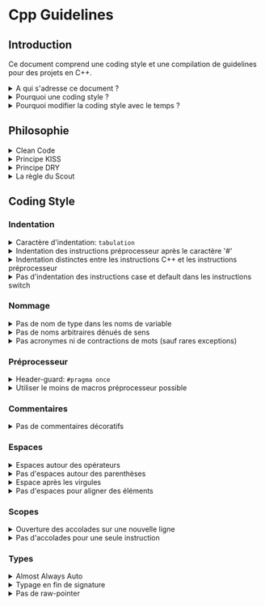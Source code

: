 # Cpp Guidelines

## Introduction

Ce document comprend une coding style et une compilation de guidelines pour des projets en C++.

<details><summary>A qui s'adresse ce document ?</summary><p>

Ce document s'adresse à toute personne souhaitant contribuer sur un projet sur lequel il est indiqué d'appliquer cette coding style.
Cela requiert de bonnes compétences en C++ moderne.
Des liens vers des ressources (documentations, tutoriels, vidéos) seront fournis pour combler d'éventuelles lacunes si besoin.

---
</p></details>

<details><summary>Pourquoi une coding style ?</summary><p>

Le choix d'une coding style n'est pas arbitraire, chaque choix fait dans ce document a été réfléchis, pas seulement pour ses avantages en terme de lisibilité mais aussi pour réduire les risques d'erreurs, les ambiguïtés, la redondance, les comportements indéfinis du compilateur ([CppReference: Undefined Behavior]), problèmes d'optimisation, etc.
Chacune de ces raisons est soigneusement expliqué pour pouvoir être remis en question à chaque évolution du langage. Ce document n'est pas figé, il est ouvert aux débats et est voué à changer pour s'adapter aux nouvelles fonctionnalités du C++.

---
</p></details>

<details><summary>Pourquoi modifier la coding style avec le temps ?</summary><p>

Le métier de développeur est un métier dont la formation ne s'arrête jamais.
Il faut se tenir au courant des nouveaux progrès dans ce domaine pour pouvoir fournir du travail de meilleur qualité sans rester attaché à des notions devenues obsolètes.

La coding style d'un projet doit s'adapter aux évolutions du langage.
Mais on peut aussi penser à de nouveaux choix de norme dont on avait pas pensé initialement, ou simplement vouloir améliorer l'existant.

Les anciens codes conçus avec des fonctions obsolètes seront menés à être rénovées progressivement par les développeurs qui tomberont dessus (pas de refonte totale nécessaire).
Ainsi les programmeurs s'assureront de bien tester les fonctions qu'ils recodent pour s'assurer de l'absence de régression de code (avec des tests unitaires et des tests fonctionnels).

---
</p></details>

## Philosophie

<details><summary>Clean Code</summary><p>

Le Clean Code n'est pas un ensemble de règles strictes mais désigne plutôt une série de principes pour produire un code compréhensible et facile à modifier.
Compréhensible signifie dans ce cas un code immédiatement intelligible par n'importe quel développeur qualifié.
Un code est facile à modifier lorsqu'il peut être facilement ajusté et complété.
Un code facilement modifiable comporte les attributs suivants:
- Les classes et les méthodes sont **petites** et, dans la mesure du possible, ont une seule et unique tâche.
- Les classes et les méthodes sont **prévisibles**, fonctionnent de la façon attendue.

---
</p></details>

<details><summary>Principe KISS</summary><p>

KISS ([Wikipedia: KISS]) ("**K**eep **i**t **s**imple, **s**tupid", en français: "garde ça simple, idiot") est l’un des plus anciens principes du Clean Code.
KISS rappelle aux programmeurs de construire leur code de façon aussi simple que possible.
Toute complexité inutile doit être évitée.
En programmation, il n’y a jamais une seule façon pour résoudre un problème. Une algorithme peut toujours être exprimé de différentes manières. Par conséquent, les programmeurs observant le principe KISS doivent constamment se demander s’ils ne peuvent pas résoudre un problème plus facilement.

> Ce principe est lié au concept du Rasoir d'Ockham ([Wikipedia: Rasoir d'Ockham]) en raisonnement, qui consiste à préférer les explications les plus simples, car elles sont généralement plus crédibles que les explications complexes.

---
</p></details>

<details><summary>Principe DRY</summary><p>

Le principe DRY (**D**on't **r**epeat **y**ourself) est en quelque sorte la concrétisation du principe KISS. Un Clean Code respectant ce principe implique que chaque fonctionnalité doit avoir une seule et unique représentation au sein du système global.
Il consiste à écrire des fonctions et des classes réutilisables, aussi simples que possible et traitant un minimum de tâches à la fois.
Ce principe encourage à décomposer un programme en de nombreuses classes et fonctions pour garder chaque partie propre sans avoir de répétitions de code.
Un code dans lequel ont copie-colle plusieurs lignes pour gérer des cas supplémentaire est un bon exemple de code qui ne respecte pas le principe DRY.
Le contraire de DRY est WET (**W**e **e**njoy **t**yping). On appelle WET un code comportant des répétitions inutiles.

---
</p></details>

<details><summary>La règle du Scout</summary><p>

[The Boy Scout Rule]

> Un Scout a une règle: "Toujours laisser un endroit dans un état meilleur que celui dans lequel vous l'avez trouvé".

Appliqué au domaine de la programmation, ce principe consiste à nettoyer continuellement chaque petit morceau de dette technique lorsqu'un développeur en a l'occasion.

Cette habitude simple permet à un projet de voir sa qualité augmenter rapidement avec le temps sans avoir à planifier de refactorisation ou de refonte du projet.

Etant donné que ça se fait sur de petites parties à chaque fois, le développeur fait le choix de ne nettoyer que ce qui ne lui fait pas perdre de temps en plus de ces objectifs initiaux.

Il peut se permettre de prendre le temps de nettoyer de grosses parties du code si ça simplifie significativement la réalisation de sa tâche initiale.

Un code obsolète qui fonctionne n'est pas une bonne base sur laquelle se reposer pour bâtir la suite d'un projet.
C'est pourquoi ce petit investissement de temps peut sur le long terme corriger d'importants problèmes de dette technique et ainsi éviter des bugs ou des complications dans la réalisation de futures tâches.

---
</p></details>

## Coding Style

### Indentation

<details><summary>Caractère d'indentation: <code>tabulation</code></summary><p>

En indentant avec le caractère ``espace``, il est souvent préférable de cumuler plusieurs espaces par indentation pour qu'elles soient bien visibles (exemple: 2 espaces ou 4 espaces à la fois). Mais cette écriture rend possible les demi-indentations (avec 1 ou 3 espaces).

Le choix d'espaces plutôt que de tabulation servait à s'assurer que le code ne dépassait pas 80 colonnes pour tenir sur les petits écrans de l'époque. Cette raison n'est plus valable aujourd'hui.

Les tabulations sont plus simples à utiliser: un seul caractère par indentation.
Et chaque développeur peut choisir la taille de l'indentation sur son IDE sans impacter le projet ou l'environnement d'un autre.

---
</p></details>

<details><summary>Indentation des instructions préprocesseur après le caractère '#'</summary><p>

Indentation avant le caractère '#':
```cpp
#if defined(OS_WINDOWS)
	#include <Windows.h>
	#if defined(CPP_20)
		#define ENABLE_CONCEPTS
	#endif
#endif
```

Indentation après le caractère '#':
```cpp
#if defined(OS_WINDOWS)
#	include <Windows.h>
#	if defined(CPP_20)
#		define ENABLE_CONCEPTS
#	endif
#endif
```

|   | Indentation avant le caractère '#' | Indentation après le caractère '#' |
| -:|:-:|:-:|
| La portion d'instructions préprocesseur est plus facile à différencer des autres instructions | ❌ | ✅ |
| Nom de l'instruction préprocesseur plus lisible | ❌ | ✅ |

**=> Indentation après le caractère '#'**

---
</p></details>

<details><summary>Indentation distinctes entre les instructions C++ et les instructions préprocesseur</summary><p>

A - Indentation des instructions préprocesseur dans les scopes C++ (et pas l'inverse):
```cpp
#if defined(OS_WINDOWS)
auto functionImplementationSpecific(int number) -> int
{
	if (number >= 0)
	{
#		if defined(ARCH_64BITS)
		return 64;
#		else
		return 32;
#		endif
	}
	return 0;
}
#endif
```

B - Indentation des instructions C++ dans les scopes préprocesseur (et pas l'inverse):
```cpp
#if defined(OS_WINDOWS)
	auto functionImplementationSpecific(int number) -> int
	{
		if (number >= 0)
		{
#	if defined(ARCH_64BITS)
				return 64;
#	else
				return 32;
#	endif
		}
		return 0;
	}
#endif
```

C - Indentation commune entre les instructions C++ et les instructions préprocesseur:
```cpp
#if defined(OS_WINDOWS)
	auto functionImplementationSpecific(int number) -> int
	{
		if (number >= 0)
		{
#			if defined(ARCH_64BITS)
				return 64;
#			else
				return 32;
#			endif
		}
		return 0;
	}
#endif
```

D - Indentation distinctes entre les instructions C++ et les instructions préprocesseur:
```cpp
#if defined(OS_WINDOWS)
auto functionImplementationSpecific(int number) -> int
{
	if (number >= 0)
	{
#	if defined(ARCH_64BITS)
		return 64;
#	else
		return 32;
#	endif
	}
	return 0;
}
#endif
```

Argument en faveur des choix qui n'indentent pas les instructions C++ dans les scopes préprocesseur (A et D):
1. Une fois les instructions préprocesseur traitées par le compilateur, il ne reste plus que les instructions C++.
Le développeur écrit son code en visualisant ce qu'il deviendra à cette étape de la compilation.
Il n'y a donc pas de raison que les instructions C++ conservent leur indentation causé par les scopes préprocesseur à cette étape de compilation (Ca n'a aucune importance pour la compilation, mais a un impact uniquement dans la façon de se projeter à cette étape de la compilation lorsqu'on lit le code).

|   | A | B | C | D |
| -:|:-:|:-:|:-:|:-:|
| Semble bien indenté au premier coup d'oeil | ❌ | ❌ | ✅ | ✅ |
| Facile à indenter | ❌ | ❌ | ✅ | ✅ |
| Argument 1. | ✅ | ❌ | ❌ | ✅ |

**=> D - Indentation distinctes entre les instructions C++ et les instructions préprocesseur**

---
</p></details>

<details><summary>Pas d'indentation des instructions case et default dans les instructions switch</summary><p>

A - Pas d'indentation des instructions ``case``, ``default`` et ``{}``:
```cpp
switch (number)
{
case 0:
	break;
case 1:
{
	break;
}
default:
	break;
}
```

B - Pas d'indentation des instructions ``case`` et ``default``:
```cpp
switch (number)
{
case 0:
	break;
case 1:
	{
		break;
	}
default:
	break;
}
```

C - Pas d'indentation des accolades:
```cpp
switch (number)
{
	case 0:
		break;
	case 1:
	{
		break;
	}
	default:
		break;
}
```

D - Indentation de toute instruction:
```cpp
switch (number)
{
	case 0:
		break;
	case 1:
		{
			break;
		}
	default:
		break;
}
```

E - Indentation des instructions ``case`` et ``default`` seulement:
```cpp
switch (number)
{
	case 0:
	break;
	case 1:
	{
		break;
	}
	default:
	break;
}
```

> Les accolades sont nécessaires dans un ``case`` lorsqu'elles contiennent une déclaration de variable.

Argument en défaveur du choix A qui n'indente ni les instructions ``case``/``default`` ni les accolades:
- Les accolades des ``case`` sont alignés horizontalement avec les accolades du ``switch``.
Ce n'est pas clair pour savoir si l'accolade du switch est bien fermée.

Les choix C et D semblent aussi bien l'un que l'autre. Le choix B reste néanmoins meilleur car il propose une écriture concise et uniforme avec l'indentation des mots clef ``public:``, ``protected:`` et ``private:`` des struct/class.

Le choix E ne permet pas de voir clairement quelles instructions sont dans chaque ``case``.

**=> B - Pas d'indentation des instructions ``case`` et ``default``**

---
</p></details>

### Nommage

<details><summary>Pas de nom de type dans les noms de variable</summary><p>

Le nom d'une variable ne doit pas annoncer explicitement son type (sauf pour les types user-defined).
Celui-ci étant déjà renseigné et facilement déductible si le nom est bien choisi.
- On devinera qu'une variable "name" est de type ``std::string`` (ou ``std::string_view`` s'il est clair que la variable ne possède pas la donnée).
- On devinera également qu'un "id" est un ``unsigned int``.
De plus, la plupart des IDE permettent de connaitre le type d'une variable en la survolant avec la souris. Et lorsque ce n'est pas le cas, sa définition reste facilement accessible.

---
</p></details>

<details><summary>Pas de noms arbitraires dénués de sens</summary><p>

Les variables ne doivent pas porter de nom arbitraire dénué de sens (a, b, c, tmp, toto, foo, bar, etc...).
Le nom de la variable doit être assez explicites pour renseigner sur la nature de son contenu.
Et les mots ne doivent pas être interprétés différemment de leur sens réel dans le cadre d'un projet particulier.

---
</p></details>

<details><summary>Pas acronymes ni de contractions de mots (sauf rares exceptions)</summary><p>

Les acronymes et contractions de mots sont proscrits, sauf exceptions assez claires pour ne pas porter à confusion (Id, Json, AST, i18n, etc...).

Décoder les acronymes et les contractions de mots lors de la relecture de code demande une charge mentale supplémentaire pour comprendre ce que le code fait.
De plus, certains acronymes peuvent donner plusieurs mots différents selon le contexte et l'interprétation des développeurs.

❌:
```cpp
using Id = std::uint64_t;

struct DelUserCmd final
{
	Id userId;
};
```

✅:
```cpp
using Id = std::uint64_t;

namespace User
{
	struct DeleteCommand final
	{
		Id userId;
	};
}
```

---
</p></details>

### Préprocesseur

<details><summary>Header-guard: <code>#pragma once</code></summary><p>

Les header-guards ([Wikipedia: Include guard]) protègent les headers contre les multiples importations.
Tous les fichiers headers doivent avoir des headers guards.

Historiquement, les header-guards ont toujours été faits avec des ``#ifndef``:
```cpp
#ifndef PROJECT_PATH_FILE_H_
#	define PROJECT_PATH_FILE_H_

// ...

#endif /* !PROJECT_PATH_FILE_H_ */
```

Pour garantir l'unicité des header-guards, chaque header doit utiliser un nom de macro unique. Afin d'éviter que deux fichiers utilisent le même nom de macro, celui-ci doit contenir le nom du projet ainsi que le chemin complet du fichier.

Les compilateurs C/C++ fournissent ``#pragma once`` qui permet de s'assurer que le fichier n'est importé qu'une fois dans le projet, sans avoir à renseigner un nom unique.
```cpp
#pragma once

// ...
```

L'intérêt de ``#pragma once`` (comme remplacement au header-guard ``#ifndef``) était d'accélérer la compilation, car celui-ci taggait le fichier comme étant déjà inclut (alors que pour les ``#ifndef`` il fallait reparser le fichier pour tester l'existence de la macro).
Aujourd'hui les compilateurs modernes (Clang, GCC et MSVC) reconnaissent les header-guards ``#ifndef`` et les traitent comme des ``#pragma once``:

GCC: [GCC Header-guard](https://gcc.gnu.org/onlinedocs/cppinternals/Guard-Macros.html)
> to prevent the compiler from processing them more than once. The preprocessor notices such header files, so that if the header file appears in a subsequent #include directive and FOO is defined, then it is ignored and it doesn’t preprocess or even re-open the file a second time. This is referred to as the multiple include optimization.

MSVC: [MSVC Header-guard](https://docs.microsoft.com/en-us/cpp/preprocessor/once?view=msvc-170)
> There's no advantage to use of both the include guard idiom and #pragma once in the same file. The compiler recognizes the include guard idiom, and implements the multiple-include optimization the same way as the #pragma once directive if no non-comment code or preprocessor directive comes before or after the standard form of the idiom

``#pragma once`` n'est pas standard mais est supporté par la grande majorité des compilateurs modernes C/C++ ([Wikipedia: Pragma once : Portability]).

---
</p></details>

<details><summary>Utiliser le moins de macros préprocesseur possible</summary><p>
Dans la majorité des cas, une alternative C++ est préférable à une macro préprocesseur (variable constexpr, fonction inline, template, etc).

#### Variable ``constexpr``:
```cpp
// #define PI 3.14159265358979323846

constexpr auto pi = 3.14159265358979323846;

auto main() -> int
{
    std::cout << pi << std::endl;
}
```
Le compilateur est libre d'inliner les variables ``constexpr`` et d'omettre leur initialisation.
Cette variable est aussi typée, ce qui en fait une alternative meilleure que les constantes déclarées avec ``#define``.

#### Fonction inline

#### Template

---
</p></details>


### Commentaires

<details><summary>Pas de commentaires décoratifs</summary><p>

Les commentaires se font de la manière la plus simple:
```cpp
// Commentaire d'une ligne

/* Commentaire
de plusieurs
lignes */
```

Pas de commentaires formatés de manière à être agréable visuellement:
```cpp
////////////////////////////////////////////////
// Commentaire avec des caractères décoratifs //
////////////////////////////////////////////////

// #############################################

/*
 * Caractères '*'
 * en début
 * de chaque ligne
 */
```

Les caractères supplémentaires de la 2ème écriture ne sont utilisés qu'à titre décoratif.
Ca prend du temps à écrire, surtout si on veut respecter une uniformisation et l'alignement de tous les commentaires d'un fichier.

---
</p></details>

### Espaces

<details><summary>Espaces autour des opérateurs</summary><p>
---
</p></details>

<details><summary>Pas d'espaces autour des parenthèses</summary><p>

---
</p></details>

<details><summary>Espace après les virgules</summary><p>

---
</p></details>

<details><summary>Pas d'espaces pour aligner des éléments</summary><p>

---
</p></details>

### Scopes

<details><summary>Ouverture des accolades sur une nouvelle ligne</summary><p>

Ouverture d'accolades en fin de ligne:
```cpp
auto main() -> int {
    std::cout << "Hello World!" << std::endl;
}
```

Ouverture d'accolades sur une nouvelle ligne:
```cpp
auto main() -> int
{
    std::cout << "Hello World!" << std::endl;
}
```

|   | En fin de ligne | Sur une nouvelle ligne |
| -:|:-:|:-:|
| Facilité à remarquer l'ouverture d'une accolade<br>(exemple: pour une fonction dont la signature est longue) | ❌ | ✅ |
| Facilité à distinguer l'ouverture d'accolade correspondant à une fermeture (ou l'inverse) | ❌ | ✅ |
| Norme majoritaire dans les projets C++ | ❌ | ✅ |

---
</p></details>

<details><summary>Pas d'accolades pour une seule instruction</summary><p>

Mettre des accolades même s'il n'y a qu'une instruction à l'intérieur:
```cpp
if (printLogs)
{
	std::cout << "Info" << std::endl;
}
```

Ne pas mettre d'accolades lorsqu'elles contiennent qu'une instruction:
```cpp
if (printLogs)
	std::cout << "Info" << std::endl;
```

|   | Accolades pour une instruction | Pas d'accolades pour une instruction |
| -:|:-:|:-:|
| Economise des lignes | ❌ | ✅ |
| Lisibilité | ✅ (mais superflu)<sup>1</sup> | ❌ |

1. L'indentation sert à distinguer visuellement un scope d'un autre même en l'absence d'accolades.<br>
Pas besoin d'accolades pour expliciter une seconde fois qu'on est dans un nouveau scope (information superflue).

**=> Ne pas mettre d'accolades lorsqu'elles contiennent qu'une instruction**

---
</p></details>

### Types

<details><summary>Almost Always Auto</summary><p>


---
</p></details>

<details><summary>Typage en fin de signature</summary><p>


---
</p></details>

<details><summary>Pas de raw-pointer</summary><p>


---
</p></details>

[CppReference: Undefined Behavior]: https://en.cppreference.com/w/cpp/language/ub
[Wikipedia: KISS]: https://fr.wikipedia.org/wiki/Principe_KISS
[Wikipedia: Rasoir d'Ockham]: https://fr.wikipedia.org/wiki/Rasoir_d'Ockham
[The Boy Scout Rule]: https://www.stepsize.com/blog/how-to-be-an-effective-boy-girl-scout-engineer
[Wikipedia: Include guard]: https://en.wikipedia.org/wiki/Include_guard
[Wikipedia: Pragma once : Portability]: https://en.wikipedia.org/wiki/Pragma_once#Portability

